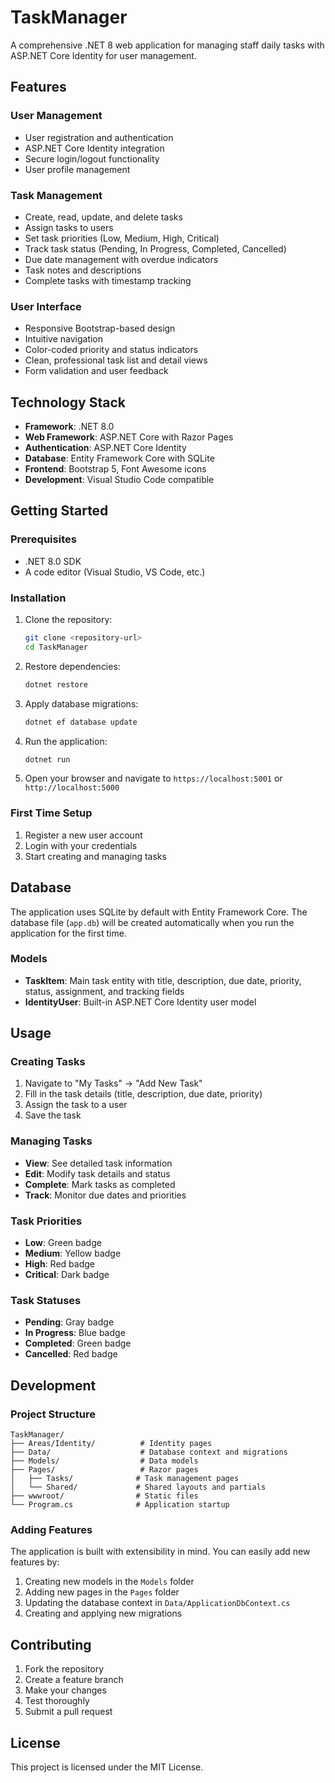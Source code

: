 # TaskManager

A comprehensive .NET 8 web application for managing staff daily tasks with ASP.NET Core Identity for user management.

## Features

### User Management
- User registration and authentication
- ASP.NET Core Identity integration
- Secure login/logout functionality
- User profile management

### Task Management
- Create, read, update, and delete tasks
- Assign tasks to users
- Set task priorities (Low, Medium, High, Critical)
- Track task status (Pending, In Progress, Completed, Cancelled)
- Due date management with overdue indicators
- Task notes and descriptions
- Complete tasks with timestamp tracking

### User Interface
- Responsive Bootstrap-based design
- Intuitive navigation
- Color-coded priority and status indicators
- Clean, professional task list and detail views
- Form validation and user feedback

## Technology Stack

- **Framework**: .NET 8.0
- **Web Framework**: ASP.NET Core with Razor Pages
- **Authentication**: ASP.NET Core Identity
- **Database**: Entity Framework Core with SQLite
- **Frontend**: Bootstrap 5, Font Awesome icons
- **Development**: Visual Studio Code compatible

## Getting Started

### Prerequisites
- .NET 8.0 SDK
- A code editor (Visual Studio, VS Code, etc.)

### Installation

1. Clone the repository:
   ```bash
   git clone <repository-url>
   cd TaskManager
   ```

2. Restore dependencies:
   ```bash
   dotnet restore
   ```

3. Apply database migrations:
   ```bash
   dotnet ef database update
   ```

4. Run the application:
   ```bash
   dotnet run
   ```

5. Open your browser and navigate to `https://localhost:5001` or `http://localhost:5000`

### First Time Setup

1. Register a new user account
2. Login with your credentials
3. Start creating and managing tasks

## Database

The application uses SQLite by default with Entity Framework Core. The database file (`app.db`) will be created automatically when you run the application for the first time.

### Models

- **TaskItem**: Main task entity with title, description, due date, priority, status, assignment, and tracking fields
- **IdentityUser**: Built-in ASP.NET Core Identity user model

## Usage

### Creating Tasks
1. Navigate to "My Tasks" → "Add New Task"
2. Fill in the task details (title, description, due date, priority)
3. Assign the task to a user
4. Save the task

### Managing Tasks
- **View**: See detailed task information
- **Edit**: Modify task details and status
- **Complete**: Mark tasks as completed
- **Track**: Monitor due dates and priorities

### Task Priorities
- **Low**: Green badge
- **Medium**: Yellow badge  
- **High**: Red badge
- **Critical**: Dark badge

### Task Statuses
- **Pending**: Gray badge
- **In Progress**: Blue badge
- **Completed**: Green badge
- **Cancelled**: Red badge

## Development

### Project Structure
```
TaskManager/
├── Areas/Identity/          # Identity pages
├── Data/                    # Database context and migrations
├── Models/                  # Data models
├── Pages/                   # Razor pages
│   ├── Tasks/              # Task management pages
│   └── Shared/             # Shared layouts and partials
├── wwwroot/                # Static files
└── Program.cs              # Application startup
```

### Adding Features
The application is built with extensibility in mind. You can easily add new features by:
1. Creating new models in the `Models` folder
2. Adding new pages in the `Pages` folder
3. Updating the database context in `Data/ApplicationDbContext.cs`
4. Creating and applying new migrations

## Contributing

1. Fork the repository
2. Create a feature branch
3. Make your changes
4. Test thoroughly
5. Submit a pull request

## License

This project is licensed under the MIT License.